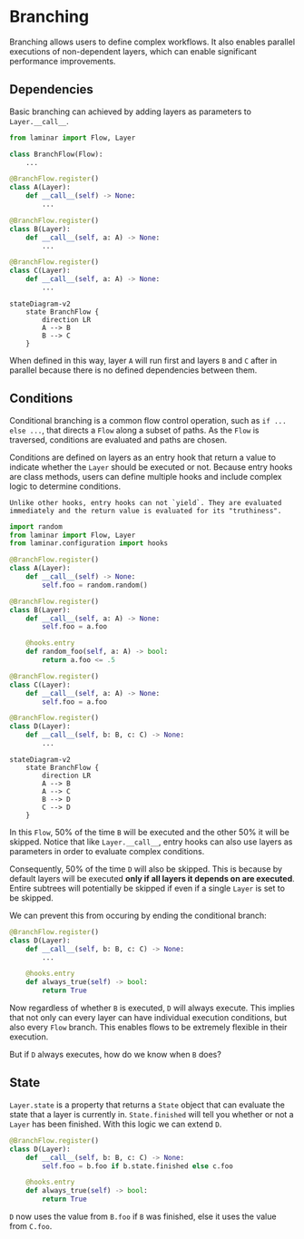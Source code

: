 # Branching

Branching allows users to define complex workflows. It also enables parallel executions of non-dependent layers, which can enable significant performance improvements.

## Dependencies

Basic branching can achieved by adding layers as parameters to `Layer.__call__`.

```python
from laminar import Flow, Layer

class BranchFlow(Flow):
    ...

@BranchFlow.register()
class A(Layer):
    def __call__(self) -> None:
        ...

@BranchFlow.register()
class B(Layer):
    def __call__(self, a: A) -> None:
        ...

@BranchFlow.register()
class C(Layer):
    def __call__(self, a: A) -> None:
        ...
```

```{mermaid}
stateDiagram-v2
    state BranchFlow {
        direction LR
        A --> B
        B --> C
    }
```

When defined in this way, layer `A` will run first and layers `B` and `C` after in parallel because there is no defined dependencies between them.

## Conditions

Conditional branching is a common flow control operation, such as `if ... else ...`, that directs a `Flow` along a subset of paths. As the `Flow` is traversed, conditions are evaluated and paths are chosen.

Conditions are defined on layers as an entry hook that return a value to indicate whether the `Layer` should be executed or not. Because entry hooks are class methods, users can define multiple hooks and include complex logic to determine conditions.

```{note}
Unlike other hooks, entry hooks can not `yield`. They are evaluated immediately and the return value is evaluated for its "truthiness".
```

```python
import random
from laminar import Flow, Layer
from laminar.configuration import hooks

@BranchFlow.register()
class A(Layer):
    def __call__(self) -> None:
        self.foo = random.random()

@BranchFlow.register()
class B(Layer):
    def __call__(self, a: A) -> None:
        self.foo = a.foo

    @hooks.entry
    def random_foo(self, a: A) -> bool:
        return a.foo <= .5

@BranchFlow.register()
class C(Layer):
    def __call__(self, a: A) -> None:
        self.foo = a.foo

@BranchFlow.register()
class D(Layer):
    def __call__(self, b: B, c: C) -> None:
        ...
```

```{mermaid}
stateDiagram-v2
    state BranchFlow {
        direction LR
        A --> B
        A --> C
        B --> D
        C --> D
    }
```

In this `Flow`, 50% of the time `B` will be executed and the other 50% it will be skipped. Notice that like `Layer.__call__`, entry hooks can also use layers as parameters in order to evaluate complex conditions.

Consequently, 50% of the time `D` will also be skipped. This is because by default layers will be executed **only if all layers it depends on are executed**. Entire subtrees will potentially be skipped if even if a single `Layer` is set to be skipped.

We can prevent this from occuring by ending the conditional branch:

```python
@BranchFlow.register()
class D(Layer):
    def __call__(self, b: B, c: C) -> None:
        ...

    @hooks.entry
    def always_true(self) -> bool:
        return True
```

Now regardless of whether `B` is executed, `D` will always execute. This implies that not only can every layer can have individual execution conditions, but also every `Flow` branch. This enables flows to be extremely flexible in their execution.

But if `D` always executes, how do we know when `B` does?

## State

`Layer.state` is a property that returns a `State` object that can evaluate the state that a layer is currently in. `State.finished` will tell you whether or not a `Layer` has been finished. With this logic we can extend `D`.

```python
@BranchFlow.register()
class D(Layer):
    def __call__(self, b: B, c: C) -> None:
        self.foo = b.foo if b.state.finished else c.foo

    @hooks.entry
    def always_true(self) -> bool:
        return True
```

`D` now uses the value from `B.foo` if `B` was finished, else it uses the value from `C.foo`.
